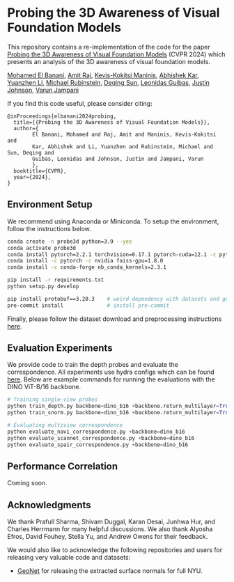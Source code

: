 Probing the 3D Awareness of Visual Foundation Models
=====================================================

This repository contains a re-implementation of the code for the paper [Probing the 3D Awareness of
Visual Foundation Models]() (CVPR 2024) which presents an analysis of the 3D awareness of visual
foundation models.


[Mohamed El Banani](mbanani.github.io), [Amit Raj](https://amitraj93.github.io/), [Kevis-Kokitsi Maninis](https://www.kmaninis.com/), [Abhishek Kar](https://abhishekkar.info/), [Yuanzhen Li](https://people.csail.mit.edu/yzli/), [Michael Rubinstein](https://people.csail.mit.edu/mrub/), [Deqing Sun](https://deqings.github.io/), [Leonidas Guibas](https://geometry.stanford.edu/member/guibas/), [Justin Johnson](https://web.eecs.umich.edu/~justincj/),  [Varun Jampani](https://varunjampani.github.io/) 

If you find this code useful, please consider citing:  
```text
@inProceedings{elbanani2024probing,
  title={{Probing the 3D Awareness of Visual Foundation Models}},
  author={
        El Banani, Mohamed and Raj, Amit and Maninis, Kevis-Kokitsi and 
        Kar, Abhishek and Li, Yuanzhen and Rubinstein, Michael and Sun, Deqing and 
        Guibas, Leonidas and Johnson, Justin and Jampani, Varun
        },
  booktitle={CVPR},
  year={2024},
}
```

Environment Setup
-----------------

We recommend using Anaconda or Miniconda. To setup the environment, follow the instructions below.

```bash
conda create -n probe3d python=3.9 --yes
conda activate probe3d
conda install pytorch=2.2.1 torchvision=0.17.1 pytorch-cuda=12.1 -c pytorch -c nvidia 
conda install -c pytorch -c nvidia faiss-gpu=1.8.0
conda install -c conda-forge nb_conda_kernels=2.3.1

pip install -r requirements.txt
python setup.py develop

pip install protobuf==3.20.3    # weird dependency with datasets and google's api
pre-commit install              # install pre-commit
```


Finally, please follow the dataset download and preprocessing instructions [here](./data_processing/README.md).


Evaluation Experiments
-----------

We provide code to train the depth probes and evaluate the correspondence. All experiments use
hydra configs which can be found [here](./configs). Below are example commands for running the
evaluations with the DINO ViT-B/16 backbone.

```python
# Training single-view probes
python train_depth.py backbone=dino_b16 +backbone.return_multilayer=True
python train_snorm.py backbone=dino_b16 +backbone.return_multilayer=True

# Evaluating multiview correspondence 
python evaluate_navi_correspondence.py +backbone=dino_b16
python evaluate_scannet_correspondence.py +backbone=dino_b16
python evaluate_spair_correspondence.py +backbone=dino_b16
```


Performance Correlation
-----------

Coming soon.


Acknowledgments
-----------------

We thank Prafull Sharma, Shivam Duggal, Karan Desai, Junhwa Hur, and Charles Herrmann for many helpful discussions.
We also thank Alyosha Efros, David Fouhey, Stella Yu, and Andrew Owens for their feedback. 


We would also like to acknowledge the following repositories and users for releasing very valuable
code and datasets: 

- [GeoNet](https://github.com/xjqi/GeoNet) for releasing the extracted surface normals for full NYU.  

